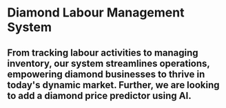 # Diamond Labour Management System
## From tracking labour activities to managing inventory, our system streamlines operations, empowering diamond businesses to thrive in today's dynamic market. Further, we are looking to add a diamond price predictor using AI.
